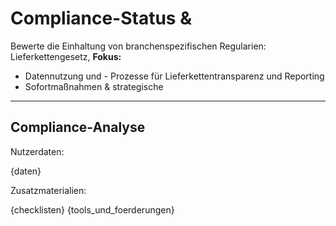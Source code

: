 # Compliance-Status & 
Bewerte die Einhaltung von branchenspezifischen Regularien: Lieferkettengesetz, 
**Fokus:**
- Datennutzung und - Prozesse für Lieferkettentransparenz und Reporting
- Sofortmaßnahmen & strategische 
---

## Compliance-Analyse

Nutzerdaten:

{daten}

Zusatzmaterialien:

{checklisten}
{tools_und_foerderungen}